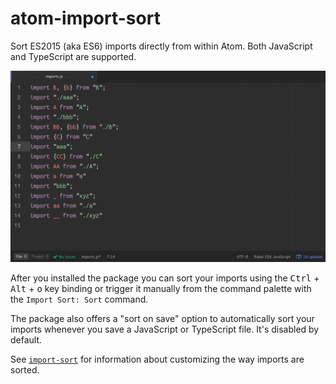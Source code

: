# atom-import-sort

Sort ES2015 (aka ES6) imports directly from within Atom. Both JavaScript and TypeScript are supported.

![atom-import-sort in action](doc/atom-import-sort.gif)

After you installed the package you can sort your imports using the <kbd>Ctrl</kbd> + <kbd>Alt</kbd> + <kbd>o</kbd> key binding or trigger it manually from the command palette with the `Import Sort: Sort` command.

The package also offers a "sort on save" option to automatically sort your imports whenever you save a JavaScript or TypeScript file. It's disabled by default.

See [`import-sort`](https://github.com/renke/import-sort) for information about customizing the way imports are sorted.
